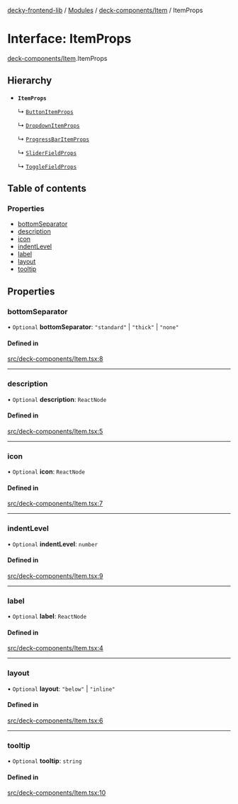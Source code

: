 [decky-frontend-lib](../README.md) / [Modules](../modules.md) / [deck-components/Item](../modules/deck_components_Item.md) / ItemProps

# Interface: ItemProps

[deck-components/Item](../modules/deck_components_Item.md).ItemProps

## Hierarchy

- **`ItemProps`**

  ↳ [`ButtonItemProps`](deck_components_ButtonItem.ButtonItemProps.md)

  ↳ [`DropdownItemProps`](deck_components_Dropdown.DropdownItemProps.md)

  ↳ [`ProgressBarItemProps`](deck_components_ProgressBar.ProgressBarItemProps.md)

  ↳ [`SliderFieldProps`](deck_components_SliderField.SliderFieldProps.md)

  ↳ [`ToggleFieldProps`](deck_components_ToggleField.ToggleFieldProps.md)

## Table of contents

### Properties

- [bottomSeparator](deck_components_Item.ItemProps.md#bottomseparator)
- [description](deck_components_Item.ItemProps.md#description)
- [icon](deck_components_Item.ItemProps.md#icon)
- [indentLevel](deck_components_Item.ItemProps.md#indentlevel)
- [label](deck_components_Item.ItemProps.md#label)
- [layout](deck_components_Item.ItemProps.md#layout)
- [tooltip](deck_components_Item.ItemProps.md#tooltip)

## Properties

### bottomSeparator

• `Optional` **bottomSeparator**: ``"standard"`` \| ``"thick"`` \| ``"none"``

#### Defined in

[src/deck-components/Item.tsx:8](https://github.com/SteamDeckHomebrew/decky-frontend-lib/blob/cc29dda/src/deck-components/Item.tsx#L8)

___

### description

• `Optional` **description**: `ReactNode`

#### Defined in

[src/deck-components/Item.tsx:5](https://github.com/SteamDeckHomebrew/decky-frontend-lib/blob/cc29dda/src/deck-components/Item.tsx#L5)

___

### icon

• `Optional` **icon**: `ReactNode`

#### Defined in

[src/deck-components/Item.tsx:7](https://github.com/SteamDeckHomebrew/decky-frontend-lib/blob/cc29dda/src/deck-components/Item.tsx#L7)

___

### indentLevel

• `Optional` **indentLevel**: `number`

#### Defined in

[src/deck-components/Item.tsx:9](https://github.com/SteamDeckHomebrew/decky-frontend-lib/blob/cc29dda/src/deck-components/Item.tsx#L9)

___

### label

• `Optional` **label**: `ReactNode`

#### Defined in

[src/deck-components/Item.tsx:4](https://github.com/SteamDeckHomebrew/decky-frontend-lib/blob/cc29dda/src/deck-components/Item.tsx#L4)

___

### layout

• `Optional` **layout**: ``"below"`` \| ``"inline"``

#### Defined in

[src/deck-components/Item.tsx:6](https://github.com/SteamDeckHomebrew/decky-frontend-lib/blob/cc29dda/src/deck-components/Item.tsx#L6)

___

### tooltip

• `Optional` **tooltip**: `string`

#### Defined in

[src/deck-components/Item.tsx:10](https://github.com/SteamDeckHomebrew/decky-frontend-lib/blob/cc29dda/src/deck-components/Item.tsx#L10)
